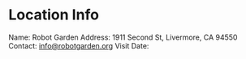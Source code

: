 Location Info
=============

Name: Robot Garden
Address: 1911 Second St, Livermore, CA 94550
Contact: info@robotgarden.org
Visit Date: